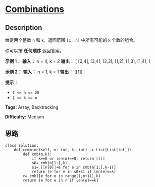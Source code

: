 # [Combinations][title]

## Description

给定两个整数 `n` 和 `k`，返回范围 `[1, n]` 中所有可能的 `k` 个数的组合。

你可以按 **任何顺序** 返回答案。

**示例 1：**
            **输入：** n = 4, k = 2    **输出：**    [      [2,4],      [3,4],      [2,3],      [1,2],      [1,3],      [1,4],    ]

**示例 2：**
            **输入：** n = 1, k = 1    **输出：** [[1]]

**提示：**

  * `1 <= n <= 20`
  * `1 <= k <= n`


**Tags:** Array, Backtracking

**Difficulty:** Medium

## 思路

``` python3
class Solution:
    def combine(self, n: int, k: int) -> List[List[int]]:
        def cmb(n,k):
            if k==0 or len(n)==0: return [[]]
            s0= cmb(n[1:],k)
            s1= [[n[0]]+e for e in cmb(n[1:],k-1)]
            return [e for e in s0+s1 if len(e)==k]
        r= cmb([e for e in range(1,n+1)],k) 
        return [e for e in r if len(e)==k]   
```

[title]: https://leetcode-cn.com/problems/combinations

